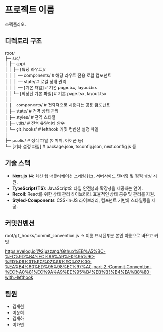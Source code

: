 # 프로젝트 이름
스펙폴리오.

## 디렉토리 구조

root/  
├─  src/  
│   ├─  app/  
│   │   ├─  [특정 라우트]/  
│   │   │   ├─ components/    # 해당 라우트 전용 로컬 컴포넌트  
│   │   │   ├─ state/         # 로컬 상태 관리  
│   │   │   └─ [기본 파일]    # 기본 page.tsx, layout.tsx  
│   │   └─ [최상단 기본 파일] # 기본 page.tsx, layout.tsx  
│   │  
│   ├─ components/          # 전역적으로 사용되는 공통 컴포넌트  
│   ├─ state/               # 전역 상태 관리  
│   ├─ styles/              # 전역 스타일  
│   ├─ utils/               # 전역 유틸리티 함수  
│   └─ git_hooks/           # lefthook 커밋 컨벤션 설정 파일  
│  
├─ public/                 # 정적 파일 (이미지, 아이콘 등)  
└─ [기타 설정 파일]        # package.json, tsconfig.json, next.config.js 등  



## 기술 스택

- **Next.js 14**: 최신 웹 애플리케이션 프레임워크, 서버사이드 렌더링 및 정적 생성 지원.
- **TypeScript (TS)**: JavaScript의 타입 안전성과 확장성을 제공하는 언어.
- **Recoil**: React를 위한 상태 관리 라이브러리, 효율적인 상태 공유 및 관리를 지원.
- **Styled-Components**: CSS-in-JS 라이브러리, 컴포넌트 기반의 스타일링을 제공.

## 커밋컨벤션

root/git_hooks/commit_convention.js -> 이름 표시된부분 본인 이름으로 바꾸고 커밋

https://velog.io/@2juzzang/Github%EB%A5%BC-%EC%9D%B4%EC%9A%A9%ED%95%9C-%ED%98%91%EC%97%85%EC%97%90-%EA%B4%80%ED%95%98%EC%97%AC-part-2.-Commit-Convention-%EC%A0%81%EC%9A%A9%ED%95%B4%EB%B3%B4%EA%B8%B0-with.-lefthook

## 팀원
- 김재현
- 이윤희
- 김재하
- 이하연
